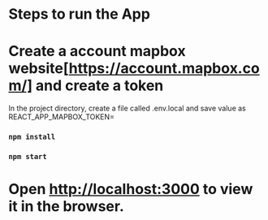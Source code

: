 # Steps to run the App

# Create a account mapbox website[https://account.mapbox.com/] and create a token

In the project directory, create a file called .env.local and
save value as REACT_APP_MAPBOX_TOKEN= <Your Token>

### `npm install`

### `npm start`

# Open [http://localhost:3000](http://localhost:3000) to view it in the browser.
